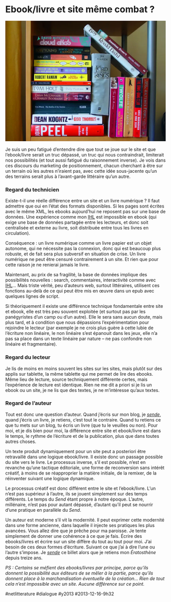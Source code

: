# Ebook/livre et site même combat ?

![Book collection de Ian Wilson](_i/151936713_5d0492ae0d_o1.webp)

Je suis un peu fatigué d’entendre dire que tout se joue sur le site et que l’ebook/livre serait un truc dépassé, un truc qui nous contraindrait, limiterait nos possibilités (et tout aussi fatigué du raisonnement inverse). Je vois dans ces discours du marketing de positionnement, chacun cherchant à être sur un terrain où les autres n’iraient pas, avec cette idée sous-jacente qu’un des terrains serait plus à l’avant-garde littéraire qu’un autre.

### Regard du technicien

Existe-t-il une réelle différence entre un site et un livre numérique ? Il faut admettre que oui en l’état des formats disponibles. Si les pages sont écrites avec le même XML, les ebooks aujourd’hui ne reposent pas sur une base de données. Une expérience comme mon [IHL](HTTP://IHL.TCROUZET.COM/) est impossible en ebook (qui exige une base de données partagée entre les lecteurs, et donc soit centralisée et externe au livre, soit distribuée entre tous les livres en circulation).

Conséquence : un livre numérique comme un livre papier est un objet autonome, qui ne nécessite pas la connexion, donc qui est beaucoup plus robuste, et de fait sera plus subversif en situation de crise. Un livre numérique ne peut être censuré contrairement à un site. Et rien que pour cette raison je ne renierai jamais le livre.

Maintenant, au prix de sa fragilité, la base de données implique des possibilités nouvelles : search, commentaires, interactivité comme avec [IHL](HTTP://IHL.TCROUZET.COM/)… Mais triste vérité, peu d’auteurs web, surtout littéraires, utilisent ces fonctions au-delà de ce qui peut être mis en œuvre dans un epub avec quelques lignes de script.

Si théoriquement il existe une différence technique fondamentale entre site et ebook, elle est très peu souvent exploitée (et surtout pas par les panégyristes d’un camp ou d’un autre). Elle le sera sans aucun doute, mais plus tard, et à condition que nous dépassions l’expérimentation pour rejoindre le lecteur (par exemple je ne crois plus guère à cette lubie de l’écriture non linéaire, le non linéaire s’est épanouit dans les jeux, elle n’a pas sa place dans un texte linéaire par nature – ne pas confondre non linéaire et fragmentaire).

### Regard du lecteur

Je lis de moins en moins souvent les sites sur les sites, mais plutôt sur des applis sur tablette, la même tablette qui me permet de lire des ebooks. Même lieu de lecture, source techniquement différente certes, mais l’expérience de lecture est identique. Rien ne me dit a priori si je lis un ebook ou un site, je ne lis que des textes, je ne m’intéresse qu’aux textes.

### Regard de l’auteur

Tout est donc une question d’auteur. Quand j’écris sur mon blog, je *[sende](#send)*, quand j’écris un livre, je retiens, c’est tout le contraire. Quand tu retiens ce que tu mets sur un blog, tu écris un livre (que tu le veuilles ou non). Pour moi, et je dis bien pour moi, la différence entre site et ebook/livre est dans le temps, le rythme de l’écriture et de la publication, plus que dans toutes autres choses.

Un texte produit dynamiquement pour un site peut a posteriori être retravaillé dans une logique ebook/livre. Il existe donc un passage possible du site vers le livre. Le processus inverse, s’il est possible, n’est en revanche qu’une tactique éditoriale, une forme de reconversion sans intérêt créatif, à moins de se réapproprier la matière initiale, de la remixer, de la réinventer suivant une logique dynamique.

Le processus créatif est donc différent entre le site et l’ebook/livre. L’un n’est pas supérieur à l’autre, ils se jouent simplement sur des temps différents. Le temps du *Send* étant propre à notre époque. L’autre, millénaire, n’est pas pour autant dépassé, d’autant qu’il peut se nourrir d’une pratique en parallèle du *Send*.

Un auteur est moderne s’il vit la modernité. Il peut exprimer cette modernité dans une forme ancienne, dans laquelle il injecte ses pratiques les plus avancées. Vous allez dire que je prêche pour ma paroisse. Je tente simplement de donner une cohérence à ce que je fais. Écrire des ebooks/livres et écrire sur un site diffère du tout au tout pour moi. J’ai besoin de ces deux formes d’écriture. Suivant ce que j’ai à dire l’une ou l’autre s’impose. Je *[sende](#send)* ce billet alors que je retiens mon *Ératosthène* depuis treize ans.

*PS : Certains se méfient des ebooks/livres par principe, parce qu’ils donnent la possibilité aux éditeurs de se mêler à la partie, parce qu’ils donnent place à la marchandisation éventuelle de la création… Rien de tout cela n’est impossible avec un site. Aucune différence sur ce point.*



#netlitterature #dialogue #y2013 #2013-12-16-9h32
